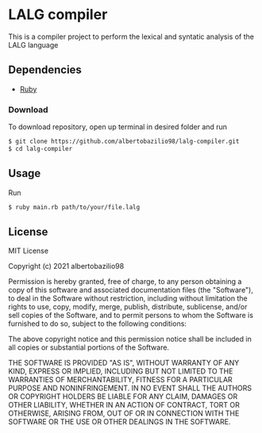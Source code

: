 # LALG compiler

This is a compiler project to perform the lexical and syntatic analysis of the LALG language

## Dependencies

  - [Ruby](https://www.ruby-lang.org/pt/documentation/installation/)

### Download

To download repository, open up terminal in desired folder and run
```bash
$ git clone https://github.com/albertobazilio98/lalg-compiler.git
$ cd lalg-compiler
```

## Usage

Run

```bash
$ ruby main.rb path/to/your/file.lalg
```

## License

MIT License

Copyright (c) 2021 albertobazilio98

Permission is hereby granted, free of charge, to any person obtaining a copy
of this software and associated documentation files (the "Software"), to deal
in the Software without restriction, including without limitation the rights
to use, copy, modify, merge, publish, distribute, sublicense, and/or sell
copies of the Software, and to permit persons to whom the Software is
furnished to do so, subject to the following conditions:

The above copyright notice and this permission notice shall be included in all
copies or substantial portions of the Software.

THE SOFTWARE IS PROVIDED "AS IS", WITHOUT WARRANTY OF ANY KIND, EXPRESS OR
IMPLIED, INCLUDING BUT NOT LIMITED TO THE WARRANTIES OF MERCHANTABILITY,
FITNESS FOR A PARTICULAR PURPOSE AND NONINFRINGEMENT. IN NO EVENT SHALL THE
AUTHORS OR COPYRIGHT HOLDERS BE LIABLE FOR ANY CLAIM, DAMAGES OR OTHER
LIABILITY, WHETHER IN AN ACTION OF CONTRACT, TORT OR OTHERWISE, ARISING FROM,
OUT OF OR IN CONNECTION WITH THE SOFTWARE OR THE USE OR OTHER DEALINGS IN THE
SOFTWARE.